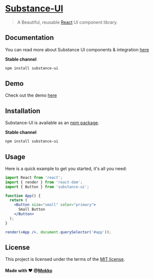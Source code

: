 # [Substance-UI](https://mokko-lab.github.io/substance-demo/)

> A Beautiful, reusable [React](http://facebook.github.io/react/) UI component library.

## Documentation

You can read more about Substance UI components & integration [here](hhttps://mokko-lab.github.io/substance-demo/)

**Stable channel**
```sh
npm install substance-ui
```

## Demo

Check out the demo [here](https://mokko-lab.github.io/substance-demo/)


## Installation

Substance-UI is available as an [npm package](https://www.npmjs.com/package/substance-ui).

**Stable channel**
```sh
npm install substance-ui
```

## Usage

Here is a quick example to get you started, it's all you need:

```jsx
import React from 'react';
import { render } from 'react-dom';
import { Button } from 'substance-ui';

function App() {
  return (
    <Button size="small" color="primary">
      Small Button
    </Button>
  );
}

render(<App />, document.querySelector('#app'));
```


## License

This project is licensed under the terms of the
[MIT license](https://github.com/mokko-lab/substance-ui/blob/master/LICENSE).

#### Made with ♥ @[Mokko](http://mokko.io/)
